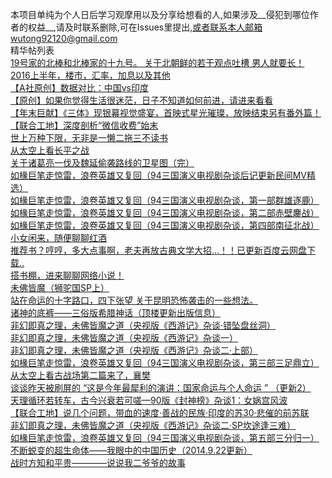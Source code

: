本项目单纯为个人日后学习观摩用以及分享给想看的人,如果涉及__侵犯到哪位作者的权益__,请及时联系删除,可在Issues里提出,或者联系本人邮箱wutong92120@gmail.com  
精华帖列表  
[19号家的北棒和北棒家的十九号。 关于北朝鲜的若干观点吐槽 男人就要长！](https://github.com/wutong92120/KFQ-POST/wiki/19%E5%8F%B7%E5%AE%B6%E7%9A%84%E5%8C%97%E6%A3%92%E5%92%8C%E5%8C%97%E6%A3%92%E5%AE%B6%E7%9A%84%E5%8D%81%E4%B9%9D%E5%8F%B7%E3%80%82----%E5%85%B3%E4%BA%8E%E5%8C%97%E6%9C%9D%E9%B2%9C%E7%9A%84%E8%8B%A5%E5%B9%B2%E8%A7%82%E7%82%B9%E5%90%90%E6%A7%BD---%E7%94%B7%E4%BA%BA%E5%B0%B1%E8%A6%81%E9%95%BF%EF%BC%81)  
[2016上半年，楼市，汇率，加息以及其他](https://github.com/wutong92120/KFQ-POST/wiki/2016%E4%B8%8A%E5%8D%8A%E5%B9%B4%EF%BC%8C%E6%A5%BC%E5%B8%82%EF%BC%8C%E6%B1%87%E7%8E%87%EF%BC%8C%E5%8A%A0%E6%81%AF%E4%BB%A5%E5%8F%8A%E5%85%B6%E4%BB%96)  
[【A社原创】数据对比：中国vs印度](https://github.com/wutong92120/KFQ-POST/wiki/%E3%80%90A%E7%A4%BE%E5%8E%9F%E5%88%9B%E3%80%91%E6%95%B0%E6%8D%AE%E5%AF%B9%E6%AF%94%EF%BC%9A%E4%B8%AD%E5%9B%BDvs%E5%8D%B0%E5%BA%A6)  
[【原创】如果你觉得生活很迷茫，日子不知道如何前进，请进来看看](https://github.com/wutong92120/KFQ-POST/wiki/%E3%80%90%E5%8E%9F%E5%88%9B%E3%80%91%E5%A6%82%E6%9E%9C%E4%BD%A0%E8%A7%89%E5%BE%97%E7%94%9F%E6%B4%BB%E5%BE%88%E8%BF%B7%E8%8C%AB%EF%BC%8C%E6%97%A5%E5%AD%90%E4%B8%8D%E7%9F%A5%E9%81%93%E5%A6%82%E4%BD%95%E5%89%8D%E8%BF%9B%EF%BC%8C%E8%AF%B7%E8%BF%9B%E6%9D%A5%E7%9C%8B%E7%9C%8B)  
[【年末巨献】《三体》现银幕视觉盛宴，首映式星光璀璨，放映结束另有番外篇！](https://github.com/wutong92120/KFQ-POST/wiki/%E3%80%90%E5%B9%B4%E6%9C%AB%E5%B7%A8%E7%8C%AE%E3%80%91%E3%80%8A%E4%B8%89%E4%BD%93%E3%80%8B%E7%8E%B0%E9%93%B6%E5%B9%95%E8%A7%86%E8%A7%89%E7%9B%9B%E5%AE%B4%EF%BC%8C%E9%A6%96%E6%98%A0%E5%BC%8F%E6%98%9F%E5%85%89%E7%92%80%E7%92%A8%EF%BC%8C%E6%94%BE%E6%98%A0%E7%BB%93%E6%9D%9F%E5%8F%A6%E6%9C%89%E7%95%AA%E5%A4%96%E7%AF%87%EF%BC%81)  
[【联合工地】深度剖析“微信收费”始末](https://github.com/wutong92120/KFQ-POST/wiki/%E3%80%90%E8%81%94%E5%90%88%E5%B7%A5%E5%9C%B0%E3%80%91%E6%B7%B1%E5%BA%A6%E5%89%96%E6%9E%90%E2%80%9C%E5%BE%AE%E4%BF%A1%E6%94%B6%E8%B4%B9%E2%80%9D%E5%A7%8B%E6%9C%AB)  
[世上万种下限，无非是一懒二拖三不读书](https://github.com/wutong92120/KFQ-POST/wiki/%E4%B8%96%E4%B8%8A%E4%B8%87%E7%A7%8D%E4%B8%8B%E9%99%90%EF%BC%8C%E6%97%A0%E9%9D%9E%E6%98%AF%E4%B8%80%E6%87%92%E4%BA%8C%E6%8B%96%E4%B8%89%E4%B8%8D%E8%AF%BB%E4%B9%A6)  
[从太空上看长平之战](
https://github.com/wutong92120/KFQ-POST/wiki/%E4%BB%8E%E5%A4%AA%E7%A9%BA%E4%B8%8A%E7%9C%8B%E9%95%BF%E5%B9%B3%E4%B9%8B%E6%88%98)  
[关于诸葛亮一伐及魏延偷袭路线的卫星图（完）](
https://github.com/wutong92120/KFQ-POST/wiki/%E5%85%B3%E4%BA%8E%E8%AF%B8%E8%91%9B%E4%BA%AE%E4%B8%80%E4%BC%90%E5%8F%8A%E9%AD%8F%E5%BB%B6%E5%81%B7%E8%A2%AD%E8%B7%AF%E7%BA%BF%E7%9A%84%E5%8D%AB%E6%98%9F%E5%9B%BE%EF%BC%88%E5%AE%8C%EF%BC%89)  
[如椽巨笔走惊雷，浪卷英雄又复回（94三国演义电视剧杂谈后记更新民间MV精选）](
https://github.com/wutong92120/KFQ-POST/wiki/%E5%A6%82%E6%A4%BD%E5%B7%A8%E7%AC%94%E8%B5%B0%E6%83%8A%E9%9B%B7%EF%BC%8C%E6%B5%AA%E5%8D%B7%E8%8B%B1%E9%9B%84%E5%8F%88%E5%A4%8D%E5%9B%9E%EF%BC%8894%E4%B8%89%E5%9B%BD%E6%BC%94%E4%B9%89%E7%94%B5%E8%A7%86%E5%89%A7%E6%9D%82%E8%B0%88%E5%90%8E%E8%AE%B0%E6%9B%B4%E6%96%B0%E6%B0%91%E9%97%B4MV%E7%B2%BE%E9%80%89%EF%BC%89)  
[如椽巨笔走惊雷，浪卷英雄又复回（94三国演义电视剧杂谈，第一部群雄逐鹿）](
https://github.com/wutong92120/KFQ-POST/wiki/%E5%A6%82%E6%A4%BD%E5%B7%A8%E7%AC%94%E8%B5%B0%E6%83%8A%E9%9B%B7%EF%BC%8C%E6%B5%AA%E5%8D%B7%E8%8B%B1%E9%9B%84%E5%8F%88%E5%A4%8D%E5%9B%9E%EF%BC%8894%E4%B8%89%E5%9B%BD%E6%BC%94%E4%B9%89%E7%94%B5%E8%A7%86%E5%89%A7%E6%9D%82%E8%B0%88%EF%BC%8C%E7%AC%AC%E4%B8%80%E9%83%A8%E7%BE%A4%E9%9B%84%E9%80%90%E9%B9%BF%EF%BC%89)  
[如椽巨笔走惊雷，浪卷英雄又复回（94三国演义电视剧杂谈，第二部赤壁鏖战）](
https://github.com/wutong92120/KFQ-POST/wiki/%E5%A6%82%E6%A4%BD%E5%B7%A8%E7%AC%94%E8%B5%B0%E6%83%8A%E9%9B%B7%EF%BC%8C%E6%B5%AA%E5%8D%B7%E8%8B%B1%E9%9B%84%E5%8F%88%E5%A4%8D%E5%9B%9E%EF%BC%8894%E4%B8%89%E5%9B%BD%E6%BC%94%E4%B9%89%E7%94%B5%E8%A7%86%E5%89%A7%E6%9D%82%E8%B0%88%EF%BC%8C%E7%AC%AC%E4%BA%8C%E9%83%A8%E8%B5%A4%E5%A3%81%E9%8F%96%E6%88%98%EF%BC%89)  
[如椽巨笔走惊雷，浪卷英雄又复回（94三国演义电视剧杂谈，第四部南征北战）](
https://github.com/wutong92120/KFQ-POST/wiki/%E5%A6%82%E6%A4%BD%E5%B7%A8%E7%AC%94%E8%B5%B0%E6%83%8A%E9%9B%B7%EF%BC%8C%E6%B5%AA%E5%8D%B7%E8%8B%B1%E9%9B%84%E5%8F%88%E5%A4%8D%E5%9B%9E%EF%BC%8894%E4%B8%89%E5%9B%BD%E6%BC%94%E4%B9%89%E7%94%B5%E8%A7%86%E5%89%A7%E6%9D%82%E8%B0%88%EF%BC%8C%E7%AC%AC%E5%9B%9B%E9%83%A8%E5%8D%97%E5%BE%81%E5%8C%97%E6%88%98%EF%BC%89)  
[小女闲来，随便聊聊红酒](
https://github.com/wutong92120/KFQ-POST/wiki/%E5%B0%8F%E5%A5%B3%E9%97%B2%E6%9D%A5%EF%BC%8C%E9%9A%8F%E4%BE%BF%E8%81%8A%E8%81%8A%E7%BA%A2%E9%85%92~~)  
[推荐书？哼哼，多大点事啊，老夫再放古典文学大招…！！已更新百度云网盘下载..](
https://github.com/wutong92120/KFQ-POST/wiki/%E6%8E%A8%E8%8D%90%E4%B9%A6%EF%BC%9F%E5%93%BC%E5%93%BC%EF%BC%8C%E5%A4%9A%E5%A4%A7%E7%82%B9%E4%BA%8B%E5%95%8A%EF%BC%8C%E8%80%81%E5%A4%AB%E5%86%8D%E6%94%BE%E5%8F%A4%E5%85%B8%E6%96%87%E5%AD%A6%E5%A4%A7%E6%8B%9B%E2%80%A6%EF%BC%81%EF%BC%81%E5%B7%B2%E6%9B%B4%E6%96%B0%E7%99%BE%E5%BA%A6%E4%BA%91%E7%BD%91%E7%9B%98%E4%B8%8B%E8%BD%BD..)  
[搭书棚，进来聊聊网络小说！](
https://github.com/wutong92120/KFQ-POST/wiki/%E6%90%AD%E4%B9%A6%E6%A3%9A%EF%BC%8C%E8%BF%9B%E6%9D%A5%E8%81%8A%E8%81%8A%E7%BD%91%E7%BB%9C%E5%B0%8F%E8%AF%B4%EF%BC%81)  
[未佛皆魔（狮驼国SP上）](
https://github.com/wutong92120/KFQ-POST/wiki/%E6%9C%AA%E4%BD%9B%E7%9A%86%E9%AD%94%EF%BC%88%E7%8B%AE%E9%A9%BC%E5%9B%BDSP%E4%B8%8A%EF%BC%89)  
[站在命运的十字路口，四下张望 关于昆明恐怖袭击的一些想法。](
https://github.com/wutong92120/KFQ-POST/wiki/%E7%AB%99%E5%9C%A8%E5%91%BD%E8%BF%90%E7%9A%84%E5%8D%81%E5%AD%97%E8%B7%AF%E5%8F%A3%EF%BC%8C%E5%9B%9B%E4%B8%8B%E5%BC%A0%E6%9C%9B------%E5%85%B3%E4%BA%8E%E6%98%86%E6%98%8E%E6%81%90%E6%80%96%E8%A2%AD%E5%87%BB%E7%9A%84%E4%B8%80%E4%BA%9B%E6%83%B3%E6%B3%95%E3%80%82)  
[诸神的底裤——三俗版希腊神话（顶楼更新出版信息）](
https://github.com/wutong92120/KFQ-POST/wiki/%E8%AF%B8%E7%A5%9E%E7%9A%84%E5%BA%95%E8%A3%A4%E2%80%94%E2%80%94%E4%B8%89%E4%BF%97%E7%89%88%E5%B8%8C%E8%85%8A%E7%A5%9E%E8%AF%9D%EF%BC%88%E9%A1%B6%E6%A5%BC%E6%9B%B4%E6%96%B0%E5%87%BA%E7%89%88%E4%BF%A1%E6%81%AF%EF%BC%89)  
[非幻即真之理，未佛皆魔之道（央视版《西游记》杂谈·错坠盘丝洞）](
https://github.com/wutong92120/KFQ-POST/wiki/%E9%9D%9E%E5%B9%BB%E5%8D%B3%E7%9C%9F%E4%B9%8B%E7%90%86%EF%BC%8C%E6%9C%AA%E4%BD%9B%E7%9A%86%E9%AD%94%E4%B9%8B%E9%81%93%EF%BC%88%E5%A4%AE%E8%A7%86%E7%89%88%E3%80%8A%E8%A5%BF%E6%B8%B8%E8%AE%B0%E3%80%8B%E6%9D%82%E8%B0%88%C2%B7%E9%94%99%E5%9D%A0%E7%9B%98%E4%B8%9D%E6%B4%9E%EF%BC%89)  
[非幻即真之理，未佛皆魔之道（央视版《西游记》杂谈一）](
https://github.com/wutong92120/KFQ-POST/wiki/%E9%9D%9E%E5%B9%BB%E5%8D%B3%E7%9C%9F%E4%B9%8B%E7%90%86%EF%BC%8C%E6%9C%AA%E4%BD%9B%E7%9A%86%E9%AD%94%E4%B9%8B%E9%81%93%EF%BC%88%E5%A4%AE%E8%A7%86%E7%89%88%E3%80%8A%E8%A5%BF%E6%B8%B8%E8%AE%B0%E3%80%8B%E6%9D%82%E8%B0%88%E4%B8%80%EF%BC%89)  
[非幻即真之理，未佛皆魔之道（央视版《西游记》杂谈二·上部）](
https://github.com/wutong92120/KFQ-POST/wiki/%E9%9D%9E%E5%B9%BB%E5%8D%B3%E7%9C%9F%E4%B9%8B%E7%90%86%EF%BC%8C%E6%9C%AA%E4%BD%9B%E7%9A%86%E9%AD%94%E4%B9%8B%E9%81%93%EF%BC%88%E5%A4%AE%E8%A7%86%E7%89%88%E3%80%8A%E8%A5%BF%E6%B8%B8%E8%AE%B0%E3%80%8B%E6%9D%82%E8%B0%88%E4%BA%8C%C2%B7%E4%B8%8A%E9%83%A8%EF%BC%89)  
[如椽巨笔走惊雷，浪卷英雄又复回（94三国演义电视剧杂谈，第三部三足鼎立）](
https://github.com/wutong92120/KFQ-POST/wiki/%E5%A6%82%E6%A4%BD%E5%B7%A8%E7%AC%94%E8%B5%B0%E6%83%8A%E9%9B%B7%EF%BC%8C%E6%B5%AA%E5%8D%B7%E8%8B%B1%E9%9B%84%E5%8F%88%E5%A4%8D%E5%9B%9E%EF%BC%8894%E4%B8%89%E5%9B%BD%E6%BC%94%E4%B9%89%E7%94%B5%E8%A7%86%E5%89%A7%E6%9D%82%E8%B0%88%EF%BC%8C%E7%AC%AC%E4%B8%89%E9%83%A8%E4%B8%89%E8%B6%B3%E9%BC%8E%E7%AB%8B%EF%BC%89)  
[从太空上看古战场第二篇来了，襄樊](
https://github.com/wutong92120/KFQ-POST/wiki/%E4%BB%8E%E5%A4%AA%E7%A9%BA%E4%B8%8A%E7%9C%8B%E5%8F%A4%E6%88%98%E5%9C%BA%E7%AC%AC%E4%BA%8C%E7%AF%87%E6%9D%A5%E4%BA%86%EF%BC%8C%E8%A5%84%E6%A8%8A)  
[谈谈昨天被刷屏的 “这是今年最犀利的演讲：国家命运与个人命运 ” （更新2）](
https://github.com/wutong92120/KFQ-POST/wiki/%E8%B0%88%E8%B0%88%E6%98%A8%E5%A4%A9%E8%A2%AB%E5%88%B7%E5%B1%8F%E7%9A%84-%E2%80%9C%E8%BF%99%E6%98%AF%E4%BB%8A%E5%B9%B4%E6%9C%80%E7%8A%80%E5%88%A9%E7%9A%84%E6%BC%94%E8%AE%B2%EF%BC%9A%E5%9B%BD%E5%AE%B6%E5%91%BD%E8%BF%90%E4%B8%8E%E4%B8%AA%E4%BA%BA%E5%91%BD%E8%BF%90-%E2%80%9D-%EF%BC%88%E6%9B%B4%E6%96%B02%EF%BC%89)  
[天理循环若转车，古今兴衰若可嗟—90版《封神榜》杂谈1：女娲宫风波](https://github.com/wutong92120/KFQ-POST/wiki/%E5%A4%A9%E7%90%86%E5%BE%AA%E7%8E%AF%E8%8B%A5%E8%BD%AC%E8%BD%A6%EF%BC%8C%E5%8F%A4%E4%BB%8A%E5%85%B4%E8%A1%B0%E8%8B%A5%E5%8F%AF%E5%97%9F%E2%80%9490%E7%89%88%E3%80%8A%E5%B0%81%E7%A5%9E%E6%A6%9C%E3%80%8B%E6%9D%82%E8%B0%881%EF%BC%9A%E5%A5%B3%E5%A8%B2%E5%AE%AB%E9%A3%8E%E6%B3%A2)  
[【联合工地】说几个问题，带血的速度·善战的民族·印度的苏30·悲催的前苏联](https://github.com/wutong92120/KFQ-POST/wiki/%E3%80%90%E8%81%94%E5%90%88%E5%B7%A5%E5%9C%B0%E3%80%91%E8%AF%B4%E5%87%A0%E4%B8%AA%E9%97%AE%E9%A2%98%EF%BC%8C%E5%B8%A6%E8%A1%80%E7%9A%84%E9%80%9F%E5%BA%A6%C2%B7%E5%96%84%E6%88%98%E7%9A%84%E6%B0%91%E6%97%8F%C2%B7%E5%8D%B0%E5%BA%A6%E7%9A%84%E8%8B%8F30%C2%B7%E6%82%B2%E5%82%AC%E7%9A%84%E5%89%8D%E8%8B%8F%E8%81%94)  
[非幻即真之理，未佛皆魔之道（央视版《西游记》杂谈二·SP坎途逢三难）](https://github.com/wutong92120/KFQ-POST/wiki/%E9%9D%9E%E5%B9%BB%E5%8D%B3%E7%9C%9F%E4%B9%8B%E7%90%86%EF%BC%8C%E6%9C%AA%E4%BD%9B%E7%9A%86%E9%AD%94%E4%B9%8B%E9%81%93%EF%BC%88%E5%A4%AE%E8%A7%86%E7%89%88%E3%80%8A%E8%A5%BF%E6%B8%B8%E8%AE%B0%E3%80%8B%E6%9D%82%E8%B0%88%E4%BA%8C%C2%B7SP%E5%9D%8E%E9%80%94%E9%80%A2%E4%B8%89%E9%9A%BE%EF%BC%89)  
[如椽巨笔走惊雷，浪卷英雄又复回（94三国演义电视剧杂谈，第五部三分归一）](https://github.com/wutong92120/KFQ-POST/wiki/%E5%A6%82%E6%A4%BD%E5%B7%A8%E7%AC%94%E8%B5%B0%E6%83%8A%E9%9B%B7%EF%BC%8C%E6%B5%AA%E5%8D%B7%E8%8B%B1%E9%9B%84%E5%8F%88%E5%A4%8D%E5%9B%9E%EF%BC%8894%E4%B8%89%E5%9B%BD%E6%BC%94%E4%B9%89%E7%94%B5%E8%A7%86%E5%89%A7%E6%9D%82%E8%B0%88%EF%BC%8C%E7%AC%AC%E4%BA%94%E9%83%A8%E4%B8%89%E5%88%86%E5%BD%92%E4%B8%80%EF%BC%89)  
[不断蜕变的超生命体——我眼中的中国历史（2014.9.22更新）](https://github.com/wutong92120/KFQ-POST/wiki/%E4%B8%8D%E6%96%AD%E8%9C%95%E5%8F%98%E7%9A%84%E8%B6%85%E7%94%9F%E5%91%BD%E4%BD%93%E2%80%94%E2%80%94%E6%88%91%E7%9C%BC%E4%B8%AD%E7%9A%84%E4%B8%AD%E5%9B%BD%E5%8E%86%E5%8F%B2%EF%BC%882014.9.22%E6%9B%B4%E6%96%B0%EF%BC%89)  
[战时方知和平贵————说说我二爷爷的故事](https://github.com/wutong92120/KFQ-POST/wiki/%E6%88%98%E6%97%B6%E6%96%B9%E7%9F%A5%E5%92%8C%E5%B9%B3%E8%B4%B5%E2%80%94%E2%80%94%E2%80%94%E2%80%94%E8%AF%B4%E8%AF%B4%E6%88%91%E4%BA%8C%E7%88%B7%E7%88%B7%E7%9A%84%E6%95%85%E4%BA%8B)  
